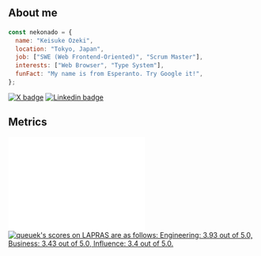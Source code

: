 ## About me

```javascript
const nekonado = {
  name: "Keisuke Ozeki",
  location: "Tokyo, Japan",
  job: ["SWE (Web Frontend-Oriented)", "Scrum Master"],
  interests: ["Web Browser", "Type System"],
  funFact: "My name is from Esperanto. Try Google it!",
};
```

<a href="https://twitter.com/nekonadocat" target="_blank" rel="noopener noreferrer"><img alt="X badge" src="https://img.shields.io/twitter/follow/nekonadocat?style=social"></a> <a href="https://www.linkedin.com/in/keisuke-ozeki-073a44307/" target="_blank" rel="noopener noreferrer"><img alt="Linkedin badge" src="https://img.shields.io/badge/-LinkedIn-blue?style=flat-square&logo=Linkedin&logoColor=white"></a>

## Metrics

<div id="activities">
<img src="https://raw.githubusercontent.com/nekonado/nekonado/main/github-metrics.svg" width="55%" align="left">
<!--START_SECTION:lapras-card-->
<p ><a href="https://lapras.com/public/queuek" target="_blank" rel="noopener noreferrer"><img alt="queuek's scores on LAPRAS are as follows: Engineering: 3.93 out of 5.0, Business: 3.43 out of 5.0, Influence: 3.4 out of 5.0." src="https://lapras-card-generator.vercel.app/api/svg?e=3.93&b=3.43&i=3.4&b1=%23232323&b2=%236d6d6d&i1=%23212121&i2=%23818181&l=en" width="40%" ></a></p>
<!--END_SECTION:lapras-card-->
</div>
